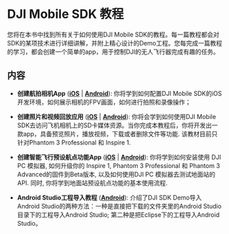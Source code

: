 # DJI Mobile SDK 教程

您将在本书中找到所有关于如何使用DJI Mobile SDK的教程。每一篇教程都会对SDK的某项技术进行详细讲解，并附上精心设计的Demo工程。您每完成一篇教程的学习，都会创建一个简单的app，用于控制DJI的无人飞行器完成有趣的任务。

## 内容

- **创建航拍相机App** ([**iOS**](./iOS/FPVDemo/FPVDemo_ch.md) | [**Android**](./Android/FPVDemo/FPVDemo_ch.md)): 你将学到如何配置DJI Mobile SDK的iOS开发环境，如何展示相机的FPV画面，如何进行拍照和录像操作；

- **创建照片和视频回放应用** ([**iOS**](./iOS/PlaybackDemo/P3X&Inspire1/PlaybackDemo_ch.md) | [**Android**](./Android/PlaybackDemo/P3X&Inspire1/PlaybackDemo_ch.md)):  你将会学到如何使用DJI Mobile SDK去访问飞机相机上的SD卡媒体资源。当你完成本教程后，你将开发出一款app，具备预览照片，播放视频，下载或者删除文件等功能. 该教材目前只针对Phantom 3 Professional 和 Inspire 1.

- **创建智能飞行预设航点功能App** ([**iOS**](./iOS/GSDemo/GSDemo_ch.md) | [**Android**](./Android/GSDemo/GSDemo_ch.md)): 你将学到如何安装使用 DJI PC 模拟器, 如何升级你的 Inspire 1, Phantom 3 Professional 和 Phantom 3 Advanced的固件到Beta版本, 以及如何使用DJI PC 模拟器去测试地面站的API. 同时, 你将学到地面站预设航点功能的基本使用流程.

- **Android Studio工程导入教程** ([**Android**](./Android/AndroidStudioMigration/Android_Studio_Migration_Tutorial_ch.md)): 介绍了DJI SDK Demo导入Android Studio的两种方法：一种是直接把下载的文件夹里的Android Studio目录下的工程导入Android Studio; 第二种是把Eclipse下的工程导入Android Studio。
